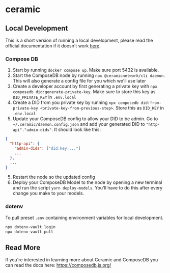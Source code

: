 # ceramic

## Local Development


This is a short version of running a local development, please read the official documentation if it doesn't work [here](https://composedb.js.org/docs/0.4.x/set-up-your-environment).

### Compose DB
1. Start by running `docker compose up`. Make sure port 5432 is available.
2. Start the ComposeDB node by running `npx @ceramicnetwork/cli daemon`. This will also generate a config file for you which we'll use later
3. Create a developer account by first generating a private key with `npx composedb did:generate-private-key`. Make sure to store this key as `DID_PRIVATE_KEY` in `.env.local`
4. Create a DID from you private key by running `npx composedb did:from-private-key <private-key-from-previous-step>`. Store this as `DID_KEY` in `.env.local`
5. Update your ComposeDB config to allow your DID to be admin. Go to `~/.ceramic/daemon.config.json` and add your generated DID to `"http-api"."admin-dids"`. It should look like this:

```json
{
  "http-api": {
    "admin-dids": ["did:key:..."]
    ...
  },
  ...
}
```

5. Restart the node so the updated config
6. Deploy your ComposeDB Model to the node by opening a new terminal and run the script `yarn deploy-models`. You'll have to do this after every change you make to your models.

### dotenv

To pull preset `.env` containing environment variables for local development.

```sh
npx dotenv-vault login
npx dotenv-vault pull
```

## Read More

If you're interested in learning more about Ceramic and ComposeDB you can read the docs here: https://composedb.js.org/
